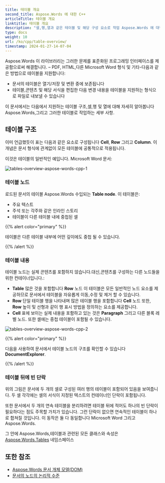 ```yaml
---
title: 테이블 개요
second_title: Aspose.Words 에 대한 C++
articleTitle: 테이블 개요
linktitle: 테이블 개요
description: "셀,행,열과 같은 테이블 및 해당 구성 요소로 작업 Aspose.Words 에 대한 C++. 테이블 작업 방법 C++."
type: docs
weight: 10
url: /ko/cpp/table-overview/
timestamp: 2024-01-27-14-07-04
---
```


Aspose.Words 이 라이브러리는 그러한 문제를 표준화된 프로그래밍 인터페이스를 제공함으로써 해결합니다. – PDF, HTML,다른 Microsoft Word 형식 및 기타-다음과 같은 방법으로 테이블을 지원합니다:

* 문서의 테이블은 열기/저장 및 변환 중에 보존됩니다
* 테이블,콘텐츠 및 해당 서식을 편집한 다음 변경 내용을 테이블을 지원하는 형식으로 파일로 내보낼 수 있습니다

이 문서에서는 다음에서 지원하는 테이블 구조,셀,행 및 열에 대해 자세히 알아봅니다 Aspose.Words,그리고 그러한 테이블로 작업하는 세부 사항.

## 테이블 구조

이미 언급했듯이 표는 다음과 같은 요소로 구성됩니다 **Cell**, **Row** 그리고 **Column**. 이 개념은 문서 형식에 관계없이 모든 테이블에 공통적으로 적용됩니다.

이것은 테이블의 일반적인 예입니다. Microsoft Word 문서:

![tables-overview-aspose-words-cpp-1](tables-overview-1.png)

### 테이블 노드

로드된 문서의 테이블 Aspose.Words 수입되는 **Table node**. 이 테이블은:

- 주요 텍스트
- 주석 또는 각주와 같은 인라인 스토리
- 테이블이 다른 테이블 내에 중첩된 셀

{{% alert color="primary" %}}

테이블은 다른 테이블 내부에 어떤 깊이에도 중첩 될 수 있습니다.

{{% /alert %}}

### 테이블 내용

테이블 노드는 실제 콘텐츠를 포함하지 않습니다.대신,콘텐츠를 구성하는 다른 노드들을 위한 컨테이너입니다.:

- **Table** 많은 것을 포함합니다 **Row** 노드 이 테이블은 모든 일반적인 노드 요소를 제공하므로 문서에서 테이블을 자유롭게 이동,수정 및 제거 할 수 있습니다.
- **Row** 단일 테이블 행을 나타내며 많은 테이블 행을 포함합니다 **Cell** 노드 또한, **Row** 높이 및 선형과 같이 행 표시 방법을 정의하는 요소를 제공합니다.
- **Cell** 표에 보이는 실제 내용을 포함하고 있는 것은 **Paragraph** 그리고 다른 블록 레벨 노드. 또한 셀에는 중첩 테이블이 포함될 수 있습니다.

![tables-overview-aspose-words-cpp-2](tables-overview-2.png)

{{% alert color="primary" %}}

다음을 사용하여 문서에서 테이블 노드의 구조를 확인할 수 있습니다 **DocumentExplorer**.

{{% /alert %}}

### 테이블 뒤에 빈 단락

위의 그림은 문서에 두 개의 셀로 구성된 여러 행의 테이블이 포함되어 있음을 보여줍니다. 두 셀 각각에는 셀의 서식이 지정된 텍스트의 컨테이너인 단락이 포함됩니다.

또한 문서에서 두 개의 연속 테이블을 분리하려면 테이블 뒤에 적어도 하나의 빈 단락이 필요하다는 점도 주목할 가치가 있습니다. 그런 단락이 없으면 연속적인 테이블이 하나로 합쳐질 것입니다. 이 동작은 둘 다 동일합니다 Microsoft Word 그리고 Aspose.Words.

그 안에 Aspose.Words,테이블과 관련된 모든 클래스와 속성은 [Aspose.Words.Tables](https://reference.aspose.com/words/cpp/aspose.words.tables/) 네임스페이스

## 또한 참조

* [Aspose.Words 문서 개체 모델(DOM)](/words/cpp/aspose-words-document-object-model/)
* [문서의 노드의 논리적 수준](/words/cpp/logical-levels-of-nodes-in-a-document/)
